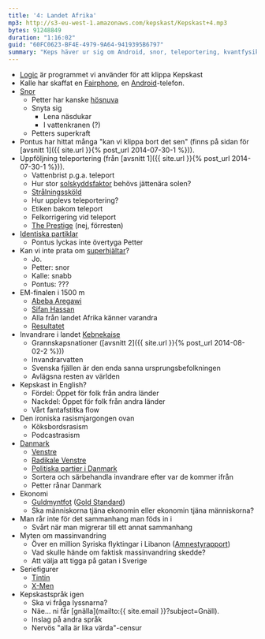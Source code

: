 ```yaml
---
title: '4: Landet Afrika'
mp3: http://s3-eu-west-1.amazonaws.com/kepskast/Kepskast+4.mp3
bytes: 91248849
duration: "1:16:02"
guid: "60FC0623-BF4E-4979-9A64-9419395B6797"
summary: "Keps häver ur sig om Android, snor, teleportering, kvantfysik, superhjältar, EM i friidrott, invandring, språk, rasism, Danmark, ekonomi, moral och inte minst seriefigurer."
---
```


* [Logic](https://www.apple.com/se/logic-pro/) är programmet vi använder för att klippa Kepskast
* Kalle har skaffat en [Fairphone](http://www.fairphone.com), en [Android](http://en.wikipedia.org/wiki/Android_(operating_system))-telefon.
* [Snor](http://en.wikipedia.org/wiki/Dried_nasal_mucus)
    * Petter har kanske [hösnuva](http://en.wikipedia.org/wiki/Allergic_rhinitis)
    * Snyta sig
        * Lena näsdukar
        * I vattenkranen (?)
    * Petters superkraft
* Pontus har hittat många "kan vi klippa bort det sen" (finns på sidan för [avsnitt 1]({{ site.url }}{% post_url 2014-07-30-1 %})).
* Uppföljning teleportering (från [avsnitt 1]({{ site.url }}{% post_url 2014-07-30-1 %})).
    * Vattenbrist p.g.a. teleport
    * Hur stor [solskyddsfaktor](http://sv.wikipedia.org/wiki/Solskyddsfaktor) behövs jättenära solen?
    * [Strålningssköld](http://en.wikipedia.org/wiki/Radiation_protection)
    * Hur upplevs teleportering?
    * Etiken bakom teleport
    * Felkorrigering vid teleport
    * [The Prestige](http://en.wikipedia.org/wiki/The_Prestige_(film)) (nej, förresten)
* [Identiska partiklar](http://en.wikipedia.org/wiki/Identical_particles)
    * Pontus lyckas inte övertyga Petter
* Kan vi inte prata om [superhjältar](http://en.wikipedia.org/wiki/Superhero)?
    * Jo.
    * Petter: snor
    * Kalle: snabb
    * Pontus: ???
* EM-finalen i 1500 m 
    * [Abeba Aregawi](http://en.wikipedia.org/wiki/Abeba_Aregawi)
    * [Sifan Hassan](http://en.wikipedia.org/wiki/Sifan_Hassan)
    * Alla från landet Afrika känner varandra
    * [Resultatet](http://www.european-athletics.org/competitions/european-athletics-championships/2014/athletics/event/womens-1500m/phase=atw015100/index.html?v=20140815183205&intcmp=[#]-schline-result)
* Invandrare i landet [Kebnekaise](http://en.wikipedia.org/wiki/Kebnekaise)
    * Grannskapsnationer ([avsnitt 2]({{ site.url }}{% post_url 2014-08-02-2 %}))
    * Invandrarvatten
    * Svenska fjällen är den enda sanna ursprungsbefolkningen
    * Avlägsna resten av världen
* Kepskast in English?
    * Fördel: Öppet för folk från andra länder
    * Nackdel: Öppet för folk från andra länder
    * Vårt fantafstitka flow
* Den ironiska rasismjargongen ovan
    * Köksbordsrasism
    * Podcastrasism
* [Danmark](http://da.wikipedia.org/wiki/Danmark)
    * [Venstre](http://www.venstre.dk)
    * [Radikale Venstre](http://www.radikale.dk)
    * [Politiska partier i Danmark](http://en.wikipedia.org/wiki/List_of_political_parties_in_Denmark)
    * Sortera och särbehandla invandrare efter var de kommer ifrån
    * Petter rånar Danmark
* Ekonomi
    * [Guldmyntfot](http://sv.wikipedia.org/wiki/Myntfot) ([Gold Standard](http://en.wikipedia.org/wiki/Gold_standard))
    * Ska människorna tjäna ekonomin eller ekonomin tjäna människorna?
* Man rår inte för det sammanhang man föds in i
    * Svårt när man migrerar till ett annat sammanhang
* Myten om massinvandring
    * Över en million Syriska flyktingar i Libanon ([Amnestyrapport](http://www.amnesty.org/en/library/info/MDE18/001/2014/en))
    * Vad skulle hände om faktisk massinvandring skedde?
    * Att välja att tigga på gatan i Sverige
* Seriefigurer
    * [Tintin](http://en.wikipedia.org/wiki/The_Adventures_of_Tintin)
    * [X-Men](http://en.wikipedia.org/wiki/X-Men)
* Kepskastspråk igen
    * Ska vi fråga lyssnarna?
    * Näe… ni får [gnälla](mailto:{{ site.email }}?subject=Gnäll).
    * Inslag på andra språk
    * Nervös "alla är lika värda"-censur